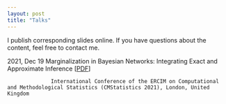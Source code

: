 ```yaml
---
layout: post
title: "Talks"
---
```


I publish corresponding slides online. If you have questions about the content, feel free to contact me.

2021, Dec 19      Marginalization in Bayesian Networks: Integrating Exact and Approximate Inference [[PDF](https://nbviewer.org/github/fritzbayer/fritzbayer.github.io/blob/master/presentation_04_CMS2021.pdf)] 


                  International Conference of the ERCIM on Computational and Methodological Statistics (CMStatistics 2021), London, United Kingdom
